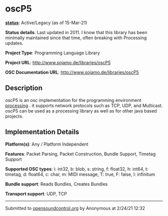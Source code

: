 # oscP5

**[status](../implementation-status.html)**: Active/Legacy (as of 15-Mar-21)

**Status details**: 
Last updated in 2011.  I know that this library has been minimally maintained since that time, often breaking with Processing updates.

**Project Type**: Programming Language Library

**Project URL**: <http://www.sojamo.de/libraries/oscP5>

**OSC Documentation URL**: <http://www.sojamo.de/libraries/oscP5>

## Description

oscP5 is an osc implementation for the programming environment [processing](http://www.processing.org/) . it supports network protocols such as TCP, UDP, and Multicast. oscP5 can be used as a processing library as well as for other java based projects.

## Implementation Details

**Platform(s)**: Any / Platform Independent

**Features**: Packet Parsing, Packet Construction, Bundle Support, Timetag Support

**Supported OSC types**: i: int32, b: blob, s: string, f: float32, h: int64, t: timetag, d: float64, c: char, m: MIDI message, T: true, F: false, I: infinitum

**Bundle support**: Reads Bundles, Creates Bundles

**Transport support**: UDP, TCP

---
Submitted to [opensoundcontrol.org](https://opensoundcontrol.org) by Anonymous at 2/24/21 12:32
